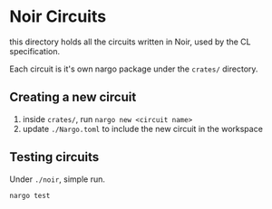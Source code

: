 # Noir Circuits

this directory holds all the circuits written in Noir, used by the CL specification.

Each circuit is it's own nargo package under the `crates/` directory.

## Creating a new circuit

1. inside `crates/`, run `nargo new <circuit name>`
2. update `./Nargo.toml` to include the new circuit in the workspace

## Testing circuits

Under `./noir`, simple run.

```
nargo test
```
